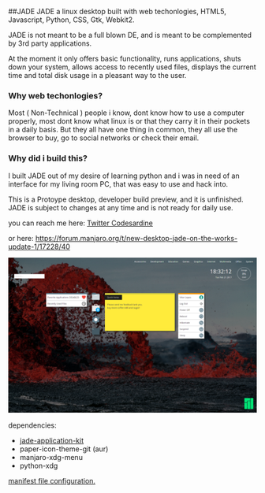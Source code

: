 ##JADE
JADE a linux desktop built with web techonlogies, HTML5, Javascript, Python, CSS, Gtk, Webkit2.

JADE is not meant to be a full blown DE, and is meant to be complemented by 3rd party applications.

At the moment it only offers basic functionality, runs applications, shuts down your system, allows access to recently used files, displays the current time and total disk usage in a pleasant way to the user. 

### Why web techonlogies?
Most ( Non-Technical ) people i know, dont know how to use a computer properly, most dont know what linux is or that they carry it in their pockets in a daily basis. But they all have one thing in common, they all use the browser to buy, go to social networks or check their email.

### Why did i build this?

I built JADE out of my desire of learning python and i was in need of an interface for my living room PC, that was easy to use and hack into.

This is a Protoype desktop, developer build preview, and it is unfinished. JADE is subject to changes at any time and is not ready for daily use.

 

you can reach me here:
[Twitter Codesardine](https://twitter.com/codesardine)

or here: https://forum.manjaro.org/t/new-desktop-jade-on-the-works-update-1/17228/40


![desktop](jade.png)


dependencies: 
* [jade-application-kit](https://github.com/codesardine/Jade-Application-Kit)
* paper-icon-theme-git (aur)
* manjaro-xdg-menu
* python-xdg

[manifest file configuration.](https://github.com/codesardine/Jade-Application-Kit/wiki/Application-manifest-file)


